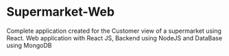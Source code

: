 # Supermarket-Web
Complete application created for the Customer view of a supermarket using React. Web application with React JS, Backend using NodeJS and DataBase using MongoDB
